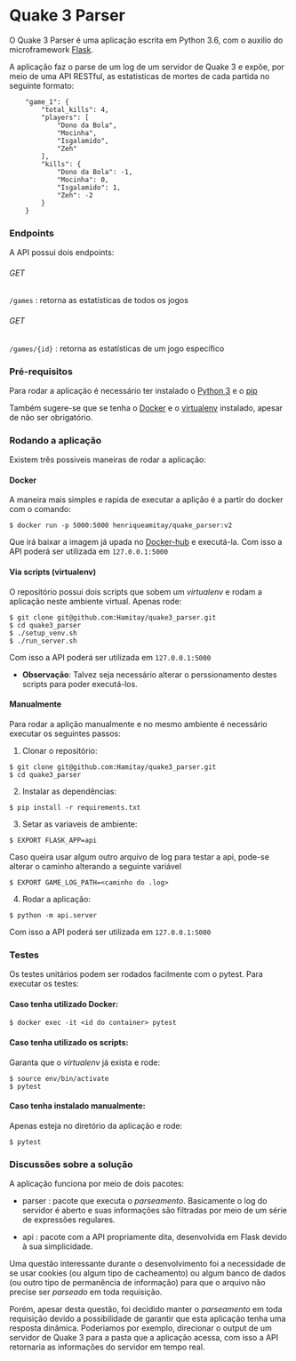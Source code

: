 # Quake 3 Parser

O Quake 3 Parser é uma aplicação escrita em Python 3.6, com o auxilio do microframework [Flask](http://flask.pocoo.org/).

A aplicação faz o parse de um log de um servidor de Quake 3 e expõe, por meio de uma API RESTful, as estatisticas de mortes de cada partida no seguinte formato:

```
    "game_1": {
        "total_kills": 4,
        "players": [
            "Dono da Bola",
            "Mocinha",
            "Isgalamido",
            "Zeh"
        ],
        "kills": {
            "Dono da Bola": -1,
            "Mocinha": 0,
            "Isgalamido": 1,
            "Zeh": -2
        }
    }
```

### Endpoints

A API possui dois endpoints:

###### GET
`/games` : retorna as estatísticas de todos os jogos

###### GET
`/games/{id}` : retorna as estatísticas de um jogo específico

### Pré-requisitos
Para rodar a aplicação é necessário ter instalado o [Python 3](https://www.python.org/downloads/) e o [pip](https://pip.pypa.io/en/stable/installing/)

Também sugere-se que se tenha o [Docker](https://docs.docker.com/install/) e o [virtualenv](https://virtualenv.pypa.io/en/latest/installation/) instalado, apesar de não ser obrigatório.


### Rodando a aplicação
Existem três possiveis maneiras de rodar a aplicação:

#### Docker
A maneira mais simples e rapida de executar a aplição é a partir do docker com o comando:

```
$ docker run -p 5000:5000 henriqueamitay/quake_parser:v2
```

Que irá baixar a imagem já upada no [Docker-hub](https://cloud.docker.com/u/henriqueamitay/repository/docker/henriqueamitay/quake_parser) e executá-la. Com isso a API poderá ser utilizada em `127.0.0.1:5000`


#### Via scripts (virtualenv)
O repositório possui dois scripts que sobem um _virtualenv_ e rodam a aplicação neste ambiente virtual. Apenas rode:

```
$ git clone git@github.com:Hamitay/quake3_parser.git
$ cd quake3_parser
$ ./setup_venv.sh
$ ./run_server.sh
```

Com isso a API poderá ser utilizada em `127.0.0.1:5000`

* **Observação**: Talvez seja necessário alterar o perssionamento destes scripts para poder executá-los.

#### Manualmente
Para rodar a aplição manualmente e no mesmo ambiente é necessário executar os seguintes passos:

1. Clonar o repositório:
```
$ git clone git@github.com:Hamitay/quake3_parser.git
$ cd quake3_parser
```

2. Instalar as dependências:
```
$ pip install -r requirements.txt
```

3. Setar as variaveis de ambiente:
```
$ EXPORT FLASK_APP=api
```
Caso queira usar algum outro arquivo de log para testar a api, pode-se alterar o caminho alterando a seguinte variável
```
$ EXPORT GAME_LOG_PATH=<caminho do .log>
```
4. Rodar a aplicação:
```
$ python -m api.server
```

Com isso a API poderá ser utilizada em `127.0.0.1:5000`

### Testes

Os testes unitários podem ser rodados facilmente com o pytest. Para executar os testes:

#### Caso tenha utilizado Docker:
```
$ docker exec -it <id do container> pytest
```

#### Caso tenha utilizado os scripts:

Garanta que o _virtualenv_ já exista e rode:
```
$ source env/bin/activate
$ pytest
```

#### Caso tenha instalado manualmente:
Apenas esteja no diretório da aplicação e rode:
```
$ pytest
```

### Discussões sobre a solução
A aplicação funciona por meio de dois pacotes:
* parser : pacote que executa o _parseamento_. Basicamente o log do servidor é aberto e suas informações são filtradas por meio de um série de expressões regulares.

* api : pacote com a API propriamente dita, desenvolvida em Flask devido à sua simplicidade. 

Uma questão interessante durante o desenvolvimento foi a necessidade de se usar cookies (ou algum tipo de cacheamento) ou algum banco de dados (ou outro tipo de permanência de informação) para que o arquivo não precise ser _parseado_ em toda requisição.

Porém, apesar desta questão, foi decidido manter o _parseamento_ em toda requisição devido a possibilidade de garantir que esta aplicação tenha uma resposta dinâmica. Poderiamos por exemplo, direcionar o output de um servidor de Quake 3 para a pasta que a aplicação acessa, com isso a API retornaria as informações do servidor em tempo real.